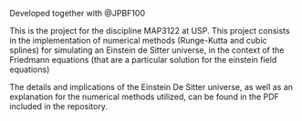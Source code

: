 Developed together with @JPBF100

This is the project for the discipline MAP3122 at USP. This project consists in the implementation of numerical methods (Runge-Kutta and cubic splines) for simulating an Einstein de Sitter universe, in the context of the Friedmann equations (that are a particular solution for the einstein field equations)

The details and implications of the Einstein De Sitter universe, as well as an explanation for the numerical methods utilized, can be found in the PDF included in the repository.
